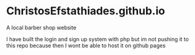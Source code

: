 # ChristosEfstathiades.github.io
A local barber shop website  

I have built the login and sign up system with php but im not pushing it to this repo because then I wont be able to host it on github pages
